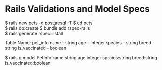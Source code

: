 # Rails Validations and Model Specs


$ rails new pets -d postgresql -T
$ cd pets    
$ rails db:create
$ bundle add rspec-rails   
$ rails generate rspec:install  

Table Name: pet_info
name - string
age - integer
species - string
breed - string
is_vaccinated - boolean


$ rails g model PetInfo name:string age:integer species:string breed:string is_vaccinated:boolean
